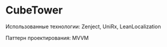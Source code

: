 # CubeTower
Использованные технологии: Zenject, UniRx, LeanLocalization

Паттерн проектирования: MVVM
